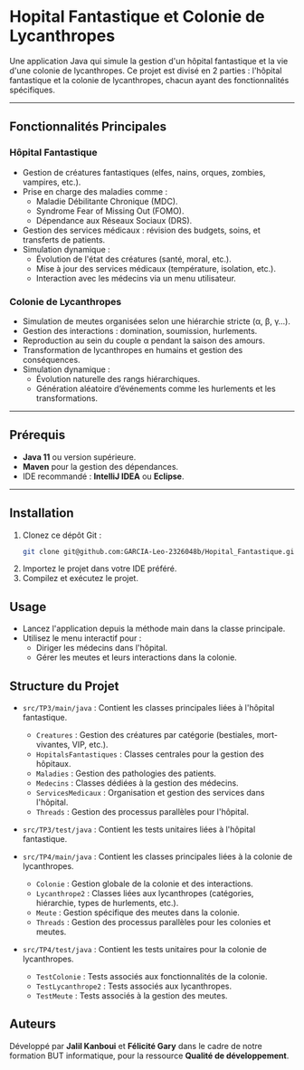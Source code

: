 # **Hopital Fantastique et Colonie de Lycanthropes**

Une application Java qui simule la gestion d'un hôpital fantastique et la vie d'une colonie de lycanthropes. Ce projet est divisé en 2 parties : l'hôpital fantastique et la colonie de lycanthropes, chacun ayant des fonctionnalités spécifiques.

---

## **Fonctionnalités Principales**

### **Hôpital Fantastique**
- Gestion de créatures fantastiques (elfes, nains, orques, zombies, vampires, etc.).
- Prise en charge des maladies comme :
    - Maladie Débilitante Chronique (MDC).
    - Syndrome Fear of Missing Out (FOMO).
    - Dépendance aux Réseaux Sociaux (DRS).
- Gestion des services médicaux : révision des budgets, soins, et transferts de patients.
- Simulation dynamique :
    - Évolution de l'état des créatures (santé, moral, etc.).
    - Mise à jour des services médicaux (température, isolation, etc.).
    - Interaction avec les médecins via un menu utilisateur.

### **Colonie de Lycanthropes**
- Simulation de meutes organisées selon une hiérarchie stricte (α, β, γ…).
- Gestion des interactions : domination, soumission, hurlements.
- Reproduction au sein du couple α pendant la saison des amours.
- Transformation de lycanthropes en humains et gestion des conséquences.
- Simulation dynamique :
    - Évolution naturelle des rangs hiérarchiques.
    - Génération aléatoire d’événements comme les hurlements et les transformations.

---

## **Prérequis**
- **Java 11** ou version supérieure.
- **Maven** pour la gestion des dépendances.
- IDE recommandé : **IntelliJ IDEA** ou **Eclipse**.

---

## **Installation**
1. Clonez ce dépôt Git :
   ```bash
   git clone git@github.com:GARCIA-Leo-2326048b/Hopital_Fantastique.git
    ```
2. Importez le projet dans votre IDE préféré.
3. Compilez et exécutez le projet.

## **Usage**
- Lancez l'application depuis la méthode main dans la classe principale.
- Utilisez le menu interactif pour :
  - Diriger les médecins dans l'hôpital.
  - Gérer les meutes et leurs interactions dans la colonie.

## **Structure du Projet**

- `src/TP3/main/java` : Contient les classes principales liées à l'hôpital fantastique.
  - `Creatures` : Gestion des créatures par catégorie (bestiales, mort-vivantes, VIP, etc.).
  - `HopitalsFantastiques` : Classes centrales pour la gestion des hôpitaux.
  - `Maladies` : Gestion des pathologies des patients.
  - `Medecins` : Classes dédiées à la gestion des médecins.
  - `ServicesMedicaux` : Organisation et gestion des services dans l'hôpital.
  - `Threads` : Gestion des processus parallèles pour l'hôpital.

- `src/TP3/test/java` : Contient les tests unitaires liées à l'hôpital fantastique.

- `src/TP4/main/java` : Contient les classes principales liées à la colonie de lycanthropes.
  - `Colonie` : Gestion globale de la colonie et des interactions.
  - `Lycanthrope2` : Classes liées aux lycanthropes (catégories, hiérarchie, types de hurlements, etc.).
  - `Meute` : Gestion spécifique des meutes dans la colonie.
  - `Threads` : Gestion des processus parallèles pour les colonies et meutes.

- `src/TP4/test/java` : Contient les tests unitaires pour la colonie de lycanthropes.
  - `TestColonie` : Tests associés aux fonctionnalités de la colonie.
  - `TestLycanthrope2` : Tests associés aux lycanthropes.
  - `TestMeute` : Tests associés à la gestion des meutes.

## **Auteurs**
Développé par **Jalil Kanboui** et **Félicité Gary** dans le cadre de notre formation BUT informatique, pour la ressource **Qualité de développement**.